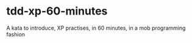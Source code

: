 # tdd-xp-60-minutes
A kata to introduce, XP practises, in 60 minutes, in a mob programming fashion








